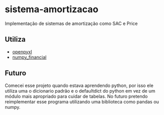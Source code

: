 # sistema-amortizacao
Implementação de sistemas de amortização como SAC e Price

## Utiliza
- [openpyxl](https://pypi.org/project/openpyxl/)
- [numpy_financial](https://pypi.org/project/numpy-financial/)

## Futuro
Comecei esse projeto quando estava aprendendo python, por isso ele utiliza uma o dicionario padrão e o defaultdict do python
em vez de um módulo mais apropriado para cuidar de tabelas.
No futuro pretendo reimplementar esse programa utilizando uma biblioteca como pandas ou numpy.
